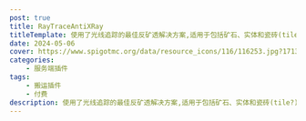 ```yaml
---
post: true
title: RayTraceAntiXRay
titleTemplate: 使用了光线追踪的最佳反矿透解决方案,适用于包括矿石、实体和瓷砖(tile?)在内的所有事物
date: 2024-05-06
cover: https://www.spigotmc.org/data/resource_icons/116/116253.jpg?1713422442
categories:
    - 服务端插件
tags:
    - 搬运插件
    - 付费
description: 使用了光线追踪的最佳反矿透解决方案,适用于包括矿石、实体和瓷砖(tile?)在内的所有事物
---
```

